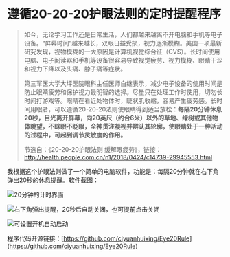# 遵循20-20-20护眼法则的定时提醒程序

>如今，无论学习工作还是日常生活，人们都越来越离不开电脑和手机等电子设备。“屏幕时间”越来越长，双眼日益受损，视力逐渐模糊。美国一项最新研究发现，视物模糊的一大原因是计算机视觉综合征（CVS）。长时间使用电脑、电子阅读器和手机等设备很容易导致视觉疲劳、视力模糊、眼睛干涩和视力下降以及头痛、脖子痛等症状。
>
>
>
>第三军医大学大坪医院眼科主任医师白继表示，减少电子设备的使用时间是防止眼睛疲劳和保护视力最明智的选择。尽量只在处理工作时使用，切勿长时间打游戏等。眼睛在看近处物体时，睫状肌收缩，容易产生疲劳感。长时间用眼者，可以遵循20-20-20法则使眼睛得到适当放松：**每隔20分钟休息20秒，目光离开屏幕，向20英尺（约合6米）以外的草地、绿树或其他物体眺望，不眯眼不眨眼，全神贯注凝视并辨认其轮廓，使眼睛处于一种活动的过程中，可起到调节灵敏度的作用。**
>
>
>
>节选自：《20-20-20护眼法则 缓解眼疲劳》，链接：http://health.people.com.cn/n1/2018/0424/c14739-29945553.html

我根据这个护眼法则做了一个简单的电脑软件，功能是：每隔20分钟就在右下角弹出20秒的休息提醒。软件截图：

![20分钟的计时界面](C:\My\1-BinaryFiles\9-MarkdownFileImages\image-20220301152843087.png)

![右下角弹出提醒，20秒后自动关闭，也可提前点击关闭](C:\My\1-BinaryFiles\9-MarkdownFileImages\image-20220301150101095.png)

![可设置开机自动启动](C:\My\1-BinaryFiles\9-MarkdownFileImages\image-20220301155400774.png)

程序代码开源链接：[https://github.com/ciyuanhuixing/Eye20Rule](https://github.com/ciyuanhuixing/Eye20Rule)
